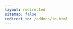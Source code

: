 ```yaml
---
layout: redirected
sitemap: false
redirect_to: /addons/io.html
---
```


<!-- Note to authors: This file was created in December 2016. Feel free to remove it after a few months... -->
